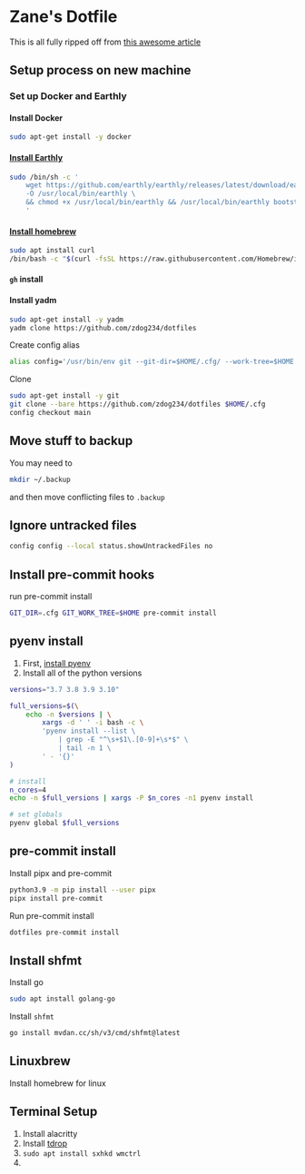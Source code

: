 # Zane's Dotfile

This is all fully ripped off from [this awesome article](https://www.atlassian.com/git/tutorials/dotfiles)

## Setup process on new machine

### Set up Docker and Earthly

#### Install Docker

```sh
sudo apt-get install -y docker
```

#### [Install Earthly](https://earthly.dev/get-earthly)

```sh
sudo /bin/sh -c '
    wget https://github.com/earthly/earthly/releases/latest/download/earthly-linux-amd64 \
    -O /usr/local/bin/earthly \
    && chmod +x /usr/local/bin/earthly && /usr/local/bin/earthly bootstrap --with-autocomplete
    '
```

#### [Install homebrew](https://brew.sh/)

```sh
sudo apt install curl
/bin/bash -c "$(curl -fsSL https://raw.githubusercontent.com/Homebrew/install/HEAD/install.sh)"
```

#### `gh` install



#### Install yadm

```sh
sudo apt-get install -y yadm
yadm clone https://github.com/zdog234/dotfiles
```

Create config alias

```sh
alias config='/usr/bin/env git --git-dir=$HOME/.cfg/ --work-tree=$HOME'
```

Clone

```sh
sudo apt-get install -y git
git clone --bare https://github.com/zdog234/dotfiles $HOME/.cfg
config checkout main
```

## Move stuff to backup

You may need to

```bash
mkdir ~/.backup
```

and then move conflicting files to `.backup`

## Ignore untracked files

```sh
config config --local status.showUntrackedFiles no
```

## Install pre-commit hooks

run pre-commit install

```sh
GIT_DIR=.cfg GIT_WORK_TREE=$HOME pre-commit install
```

## pyenv install

1. First, [install pyenv](https://github.com/pyenv/pyenv-installer)
2. Install all of the python versions

```sh
versions="3.7 3.8 3.9 3.10"

full_versions=$(\
    echo -n $versions | \
        xargs -d ' ' -i bash -c \
        'pyenv install --list \
            | grep -E "^\s+$1\.[0-9]+\s*$" \
            | tail -n 1 \
        ' - '{}'
)

# install
n_cores=4
echo -n $full_versions | xargs -P $n_cores -n1 pyenv install

# set globals
pyenv global $full_versions
```

## pre-commit install

Install pipx and pre-commit

```sh
python3.9 -m pip install --user pipx
pipx install pre-commit
```

Run pre-commit install

```sh
dotfiles pre-commit install
```

## Install shfmt

Install go

```sh
sudo apt install golang-go
```

Install `shfmt`

```sh
go install mvdan.cc/sh/v3/cmd/shfmt@latest
```

## Linuxbrew

Install homebrew for linux

## Terminal Setup

1. Install alacritty
2. Install [tdrop](https://github.com/noctuid/tdrop)
3. `sudo apt install sxhkd wmctrl`
4.
